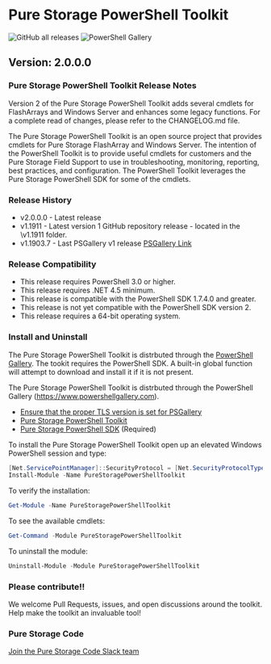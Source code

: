 # Pure Storage PowerShell Toolkit

![GitHub all releases](https://img.shields.io/github/downloads/PureStorage-Connect/PowerShellSDK/total?color=orange&label=GitHub%20downloads&logo=powershell&style=plastic)  ![PowerShell Gallery](https://img.shields.io/powershellgallery/dt/PureStoragePowerShellSDK?color=orange&label=PSGallery%20downloads&logo=powershell&style=plastic)

## Version: 2.0.0.0

### Pure Storage PowerShell Toolkit Release Notes

Version 2 of the Pure Storage PowerShell Toolkit adds several cmdlets for FlashArrays and Windows Server and enhances some legacy functions. For a complete read of changes, please refer to the CHANGELOG.md file.

The Pure Storage PowerShell Toolkit is an open source project that provides cmdlets for Pure Storage FlashArray and Windows Server. The intention of the PowerShell Toolkit is to provide useful cmdlets for customers and the Pure Storage Field Support to use in troubleshooting, monitoring, reporting, best practices, and configuration. The PowerShell Toolkit leverages the Pure Storage PowerShell SDK for some of the cmdlets.

### Release History

* v2.0.0.0 - Latest release
* v1.1911 - Latest version 1 GitHub repository release - located in the \v1.1911 folder.
* v1.1903.7 - Last PSGallery v1 release [PSGallery Link](https://www.powershellgallery.com/packages/PureStoragePowerShellToolkit/1903.7)

### Release Compatibility

* This release requires PowerShell 3.0 or higher.
* This release requires .NET 4.5 minimum.
* This release is compatible with the PowerShell SDK 1.7.4.0 and greater.
* This release is not yet compatible with the PowerShell SDK version 2.
* This release requires a 64-bit operating system.

### Install and Uninstall


The Pure Storage PowerShell Toolkit is distrbuted through the [PowerShell Gallery](https://www.powershellgallery.com/packages/PureStoragePowerShellToolkit).
The tookit requires the PowerShell SDK. A built-in global function will attempt to download and install it if it is not present.

The Pure Storage PowerShell Toolkit is distrbuted through the PowerShell Gallery (https://www.powershellgallery.com). 
* [Ensure that the proper TLS version is set for PSGallery](https://devblogs.microsoft.com/powershell/powershell-gallery-tls-support/)
* [Pure Storage PowerShell Toolkit](https://www.powershellgallery.com/packages/PureStoragePowerShellToolkit/)
* [Pure Storage PowerShell SDK](https://www.powershellgallery.com/packages/PureStoragePowerShellSDK/) (Required)


To install the Pure Storage PowerShell Toolkit open up an elevated Windows PowerShell session and type:

```powershell
[Net.ServicePointManager]::SecurityProtocol = [Net.SecurityProtocolType]::Tls12
Install-Module -Name PureStoragePowerShellToolkit
```

To verify the installation:

```powershell
Get-Module -Name PureStoragePowerShellToolkit
```

To see the available cmdlets:

```powershell
Get-Command -Module PureStoragePowerShellToolkit
```

To uninstall the module:

```powershell
Uninstall-Module -Module PureStoragePowerShellToolkit
```

### Please contribute!!

We welcome Pull Requests, issues, and open discussions around the toolkit. Help make the toolkit an invaluable tool!

### Pure Storage Code

[Join the Pure Storage Code Slack team](https://codeinvite.purestorage.com)
